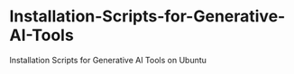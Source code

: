 # Installation-Scripts-for-Generative-AI-Tools
Installation Scripts for Generative AI Tools on Ubuntu
